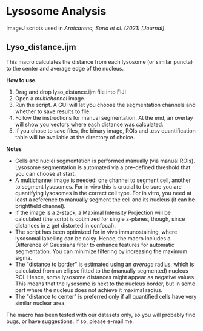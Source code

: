 # Lysosome Analysis
ImageJ scripts used in *Arotcarena, Soria et al. (2021) [Journal]*

## Lyso_distance.ijm
This macro calculates the distance from each lysosome (or similar puncta) to the center and average edge of the nucleus.

**How to use**
1. Drag and drop lyso_distance.ijm file into FIJI
2. Open a *multichannel* image.
3. Run the script. A GUI will let you choose the segmentation channels and whether to save results to file.
4. Follow the instructions for manual segmentation. At the end, an overlay will show you vectors where each distance was calculated.
5. If you chose to save files, the binary image, ROIs and .csv quantification table will be available at the directory of choice.

**Notes**
- Cells and nuclei segmentation is performed manually (via manual ROIs). Lysosome segmentation is automated via a pre-defined threshold that you can choose at start.
- A multichannel image is needed: one channel to segment cell, another to segment lysosomes. For in vivo this is crucial to be sure you are quantifying lysosomes in the correct cell type. For in vitro, you need at least a reference to manually segment the cell and its nucleus (it can be brightfield channel).
- If the image is a z-stack, a Maximal Intensity Projection will be calculated (the script is optimized for single z-planes, though, since distances in z get distorted in confocal).
- The script has been optimized for in vivo immunostaining, where lysosomal labelling can be noisy. Hence, the macro includes a Difference of Gaussians filter to enhance features for automatic segmentation. You can minimize filtering by increasing the maximum sigma. 
- The "distance to border" is estimated using an *average* radius, which is calculated from an ellipse fitted to the (manually segmented) nucleus ROI. Hence, some lysosome distances might appear as negative values. This means that the lysosome is next to the nucleus border, but in some part where the nucleus does not achieve it maximal radius.
- The "distance to center" is preferred only if all quantified cells have very similar nuclear area.


The macro has been tested with our datasets only, so you will probably find bugs, or have suggestions. If so, please e-mail me.

